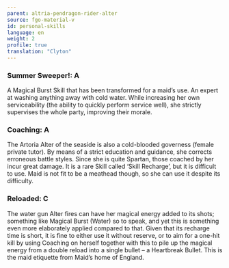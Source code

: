 ```yaml
---
parent: altria-pendragon-rider-alter
source: fgo-material-v
id: personal-skills
language: en
weight: 2
profile: true
translation: "Clyton"
---
```


### Summer Sweeper!: A

A Magical Burst Skill that has been transformed for a maid’s use.
An expert at washing anything away with cold water. While increasing her own serviceability (the ability to quickly perform service well), she strictly supervises the whole party, improving their morale.

### Coaching: A

The Artoria Alter of the seaside is also a cold-blooded governess (female private tutor). By means of a strict education and guidance, she corrects erroneous battle styles. Since she is quite Spartan, those coached by her incur great damage.
It is a rare Skill called ‘Skill Recharge’, but it is difficult to use. Maid is not fit to be a meathead though, so she can use it despite its difficulty.

### Reloaded: C

The water gun Alter fires can have her magical energy added to its shots; something like Magical Burst (Water) so to speak, and yet this is something even more elaborately applied compared to that. Given that its recharge time is short, it is fine to either use it without reserve, or to aim for a one-hit kill by using Coaching on herself together with this to pile up the magical energy from a double reload into a single bullet – a Heartbreak Bullet. This is the maid etiquette from Maid’s home of England.
